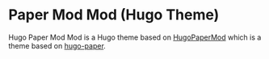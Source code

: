 # Paper Mod Mod (Hugo Theme)

Hugo Paper Mod Mod is a Hugo theme based on [HugoPaperMod](https://adityatelange.github.io/hugo-PaperMod/) which is a theme based on [hugo-paper](https://github.com/nanxiaobei/hugo-paper).
